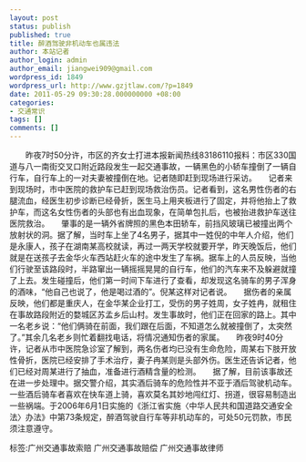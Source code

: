 ```yaml
---
layout: post
status: publish
published: true
title: 醉酒驾驶非机动车也属违法
author: 本站记者
author_login: admin
author_email: jiangwei909@gmail.com
wordpress_id: 1849
wordpress_url: http://www.gzjtlaw.com/?p=1849
date: 2011-05-29 09:30:28.000000000 +08:00
categories:
- 交通常识
tags: []
comments: []
---
```

　　昨夜7时50分许，市区的齐女士打进本报新闻热线83186110报料：市区330国道与八一南街交叉口附近路段发生一起交通事故，一辆黑色的小轿车撞倒了一辆自行车，自行车上的一对夫妻被撞倒在地。记者随即赶到现场进行采访。　　记者来到现场时，市中医院的救护车已赶到现场救治伤员。记者看到，这名男性伤者的右腿流血，经医生初步诊断已经骨折，医生马上用夹板进行了固定，并将他抬上了救护车，而这名女性伤者的头部也有出血现象，在简单包扎后，也被抬进救护车送往医院救治。　　肇事的是一辆外省牌照的黑色本田轿车，前挡风玻璃已被撞出两个放射状的洞。据了解，当时车上坐了4名男子，据其中一姓倪的中年人介绍，他们是永康人，孩子在湖南某高校就读，再过一两天学校就要开学，昨天晚饭后，他们就是在送孩子去金华火车西站赶火车的途中发生了车祸。据车上的人员反映，当他们行驶至该路段时，半路窜出一辆摇摇晃晃的自行车，他们的汽车来不及躲避就撞了上去。发生碰撞后，他们第一时间下车进行了查看，却发现这名骑车的男子浑身的酒味，&ldquo;他自己也说了，他是喝过酒的&rdquo;。倪某这样对记者说。　　据伤者的亲属反映，他们都是重庆人，在金华某企业打工，受伤的男子姓周，女子姓冉，就租住在事故路段附近的婺城区苏孟乡后山村。发生事故时，他们正在回家的路上。其中一名老乡说：&ldquo;他们俩骑在前面，我们跟在后面，不知道怎么就被撞倒了，太突然了。&rdquo;其余几名老乡则忙着翻找电话，将情况通知伤者的家属。　　昨夜9时40分许，记者从市中医院急诊室了解到，两名伤者均已没有生命危险，周某右下肢开放性骨折，医院已经安排了手术治疗，妻子冉某则是头部外伤。医生还告诉记者，他们已经对周某进行了抽血，准备进行酒精含量的检测。　　据了解，目前该事故还在进一步处理中。据交警介绍，其实酒后骑车的危险性并不亚于酒后驾驶机动车。一些酒后骑车者喜欢在快车道上骑，喜欢莫名其妙地闯红灯、拐道，很容易制造出一些祸端。于2006年6月1日实施的《浙江省实施〈中华人民共和国道路交通安全法〉办法》中第73条规定，醉酒驾驶自行车等非机动车的，可处50元罚款，市民须注意遵守。标签:广州交通事故索赔 广州交通事故赔偿 广州交通事故律师
